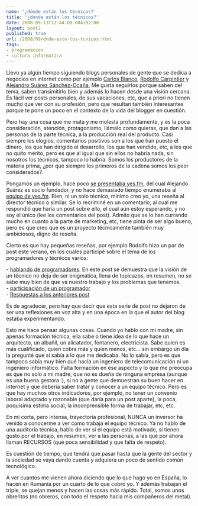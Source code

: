 ```yaml
---
name: '¿dónde están los técnicos?'
title: '¿dónde están los técnicos?'
date: 2008-09-13T12:44:00.004+02:00
layout: post2
published: true
url: /2008/09/dnde-estn-los-tcnicos.html
tags: 
- programacion
- cultura informatica
---
```


Llevo ya algún tiempo siguiendo blogs personales de gente que se dedica a negocios en internet como por ejemplo [Carlos Blanco](http://www.carlosblanco.com/), [Rodolfo Carpintier](http://www.lacoctelera.com/infoman) y [Alejandro Suárez Sánchez-Ocaña](http://www.alejandrosuarez.es/), Me gusta seguirlos porque saben del tema, saben transimitirlo bien y además lo hacen desde una visión cercana. Es fácil ver posts personales, de sus vacaciones, etc, que a priori no tienen mucho que ver con su profesión, pero que resultan también interesantes porque te pone un poco en el contexto de la vida del blogger en cuestión.  
  
Pero hay una cosa que me mata y me molesta profundamente, y es la poca consideración, atención, protagonismo, llámalo como quieras, que dan a las personas de la parte técnica, a la producción real del producto. Casi siempre los elogios, comentarios positivos son a los que han puesto el dinero, los que han dirigido el desarrollo, los que han vendido, etc, a los que no quito mérito, pero es que al igual que sin ellos no habría nada, sin nosotros los técnicos, tampoco lo habría. Somos los productores de la materia prima, ¿por qué siempre los primeros de la cadena somos los peor considerados?.  
  
Pongamos un ejemplo, hace poco [se presentaba yes.fm](http://www.alejandrosuarez.es/2008/09/rueda-de-prensa-y-fiesta-de-yesfm/), del cual Alejando Suárez es socio fundador, y no hace demasiado tiempo enumeraba al [equipo de yes.fm](http://www.alejandrosuarez.es/2008/08/la-importancia-de-los-socios-el-equipo-de-yesfm/). Bien, ni un solo técnico, mínimo creo yo, una reseña al director técnico o similar. Se lo recriminé en un comentario, al cual me respondió que haría un post sobre ello, el cual aún estoy esperando, y no soy el único (lee los comentarios del post). Admito que se lo han currando mucho en cuanto a la parte de marketing, etc, tiene pinta de ser algo bueno, pero es que creo que es un proyecto técnicamente también muy ambiciosos, digno de reseña.  
  
Cierto es que hay pequeñas reseñas, por ejemplo Rodolfo hizo un par de post este verano, en los cuales participé sobre el tema de los programadores y técnicos varios:  
  
\- [hablando de programadores](http://www.lacoctelera.com/infoman/post/2008/07/12/hablando-programadores). En este post se demuestra que la visión de un técnico no deja de ser enigmática, llena de topicazos, en resumen, no se sabe muy bien de que va nuestro trabajo y los problemas que tenemos.  
\- [participación de un programador](http://www.lacoctelera.com/infoman/post/2008/07/22/participacion-un-programador)  
\- [Respuestas a los anteriores post](http://www.lacoctelera.com/infoman/post/2008/07/13/los-programadores-opinan)  
  
Es de agradecer, pero hay que decir que esta serie de post no dejaron de ser una reflexiones en voz alta y en una época en la que el autor del blog estaba experimentando.  
  
Esto me hace pensar algunas cosas. Cuando yo hablo con mi madre, sin apenas formación técnica, ella sabe o tiene idea de lo que hace un arquitecto, un albañil, un alicatador, fontanero, electricista. Sabe quien es más cualificado, quien cobra más y quien menos, etc... sin embargo un día la pregunté que si sabía a lo que me dedicaba. No lo sabía, pero es que tampoco sabía muy bien qué hacía un ingeniero de telecomunicación ni un ingeniero informático. Falta formación en ese aspecto y lo que me preocupa es que no solo a mi madre, que no es dueña de ninguna empresa (aunque es una buena gestora :), si no a gente que demuestran su buen hacer en internet y que debería saber tratar y conocer a un equipo técnico. Pero es que hay muchos otros indicadores, por ejemplo, no tener un convenio laboral adaptado y razonable (que daría para un post aparte), la poca, poquísima estima social, la inconprensible forma de trabajar, etc, etc.  
  
En mi corta, pero intensa, trayectoria profesional, NUNCA un inversor ha venido a conocerme a ver como trabaja el equipo técnico. Ya no hablo de una auditoría técnica, hablo de ver si el equipo está motivado, si tienen gusto por el trabajo, en resumen, ver a las personas, a las que por ahora llaman RECURSOS (qué poca sensibilidad y que falta de respeto).  
  
Es cuestión de tiempo, que tendrá que pasar hasta que la gente del sector y la sociedad se vaya dando cuenta y adquiera un poco de sentido común tecnológico.  
  
A ver cuantos me vienen ahora diciendo que lo que hago yo en España, lo hacen en Rumanía por un cuarto de lo que cobro yo. Y además trabajan el triple, se quejan menos y hacen las cosas más rápido. Total, somos unos obreritos (no obreros, con todo el respeto hacia mis compañeros del metal).